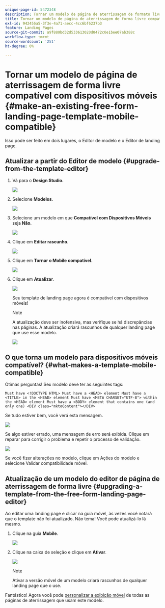```yaml
---
unique-page-id: 5472348
description: Tornar um modelo de página de aterrissagem de formato livre existente compatível com dispositivos móveis - Documentação do Marketo - Documentação do produto
title: Tornar um modelo de página de aterrissagem de forma livre compatível com dispositivos móveis
exl-id: 942456a5-3f3e-4a71-aecc-4cc6bf6237b3
feature: Landing Pages
source-git-commit: a9f880bd32d533613020d0472c0e1bee07ab388c
workflow-type: tm+mt
source-wordcount: '251'
ht-degree: 0%

---
```


# Tornar um modelo de página de aterrissagem de forma livre compatível com dispositivos móveis {#make-an-existing-free-form-landing-page-template-mobile-compatible}

Isso pode ser feito em dois lugares, o Editor de modelo e o Editor de landing page.

## Atualizar a partir do Editor de modelo {#upgrade-from-the-template-editor}

1. Vá para o **Design Studio**.

   ![](assets/designstudio-1.png)

1. Selecione **Modelos**.

   ![](assets/image2015-1-22-20-3a20-3a2.png)

1. Selecione um modelo em que **Compatível com Dispositivos Móveis** seja **Não**.

   ![](assets/image2015-1-22-20-3a22-3a24.png)

1. Clique em **Editar rascunho**.

   ![](assets/image2015-1-22-20-3a25-3a36.png)

1. Clique em **Tornar o Mobile compatível**.

   ![](assets/image2015-1-22-20-3a30-3a33.png)

1. Clique em **Atualizar**.

   ![](assets/image2015-1-22-20-3a32-3a45.png)

   Seu template de landing page agora é compatível com dispositivos móveis!

   >[!NOTE]
   >
   >A atualização deve ser inofensiva, mas verifique se há discrepâncias nas páginas. A atualização criará rascunhos de qualquer landing page que use esse modelo.

   ![](assets/image2015-1-22-20-3a36-3a43.png)

## O que torna um modelo para dispositivos móveis compatível? {#what-makes-a-template-mobile-compatible}

Ótimas perguntas! Seu modelo deve ter as seguintes tags:

`Must have <!DOCTYPE HTML> Must have a <HEAD> element Must have a <TITLE> in the <HEAD> element Must have <META CHARSET="UTF-8"> within the <HEAD> element Must have a <BODY> element that contains one (and only one) <DIV class="mktoContent"></DIV>`

Se tudo estiver bem, você verá esta mensagem.

![](assets/image2015-1-22-20-3a41-3a31.png)

Se algo estiver errado, uma mensagem de erro será exibida. Clique em reparar para corrigir o problema e repetir o processo de validação.

![](assets/image2015-1-22-20-3a43-3a20.png)

Se você fizer alterações no modelo, clique em Ações do modelo e selecione Validar compatibilidade móvel.

## Atualização de um modelo do editor de página de aterrissagem de forma livre {#upgrading-a-template-from-the-free-form-landing-page-editor}

Ao editar uma landing page e clicar na guia móvel, às vezes você notará que o template não foi atualizado. Não tema! Você pode atualizá-lo lá mesmo.

1. Clique na guia **Mobile**.

   ![](assets/image2015-1-22-20-3a48-3a19.png)

1. Clique na caixa de seleção e clique em **Ativar**.

   ![](assets/image2015-1-22-20-3a49-3a34.png)

   >[!NOTE]
   >
   >Ativar a versão móvel de um modelo criará rascunhos de qualquer landing page que o use.

Fantástico! Agora você pode [personalizar a exibição móvel](/help/marketo/product-docs/demand-generation/landing-pages/free-form-landing-pages/customize-mobile-view-for-your-free-form-landing-page.md) de todas as páginas de aterrissagem que usam este modelo.
